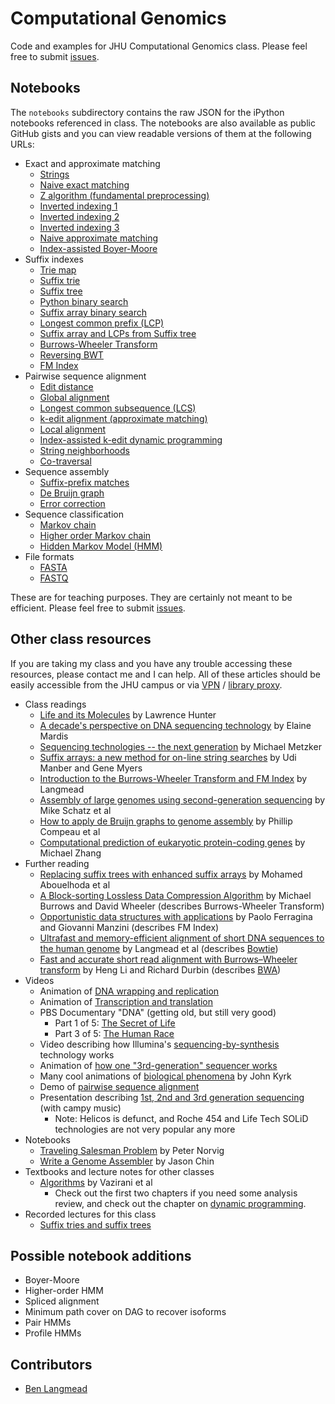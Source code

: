 Computational Genomics
======================

Code and examples for JHU Computational Genomics class.  Please feel free to submit [issues].

[issues]: https://github.com/BenLangmead/comp-genomics-class/issues

Notebooks
---------

The `notebooks` subdirectory contains the raw JSON for the iPython notebooks referenced in class.  The notebooks are also available as public GitHub gists and you can view readable versions of them at the following URLs:

* Exact and approximate matching
    * [Strings](http://nbviewer.ipython.org/6512698)
    * [Naive exact matching](http://nbviewer.ipython.org/8258880)
    * [Z algorithm (fundamental preprocessing)](http://nbviewer.ipython.org/7473392)
    * [Inverted indexing 1](http://nbviewer.ipython.org/6582444)
    * [Inverted indexing 2](http://nbviewer.ipython.org/6584538)
    * [Inverted indexing 3](http://nbviewer.ipython.org/6582836)
    * [Naive approximate matching](http://nbviewer.ipython.org/6603391)
    * [Index-assisted Boyer-Moore](http://nbviewer.ipython.org/6603340)
* Suffix indexes
    * [Trie map](http://nbviewer.ipython.org/6603619)
    * [Suffix trie](http://nbviewer.ipython.org/6603756)
    * [Suffix tree](http://nbviewer.ipython.org/6665861)
    * [Python binary search](http://nbviewer.ipython.org/6603756)
    * [Suffix array binary search](http://nbviewer.ipython.org/6765182)
    * [Longest common prefix (LCP)](http://nbviewer.ipython.org/6783863)
    * [Suffix array and LCPs from Suffix tree](http://nbviewer.ipython.org/6796858)
    * [Burrows-Wheeler Transform](http://nbviewer.ipython.org/6798379)
    * [Reversing BWT](http://nbviewer.ipython.org/6860491)
    * [FM Index](http://nbviewer.ipython.org/7437031)
* Pairwise sequence alignment
    * [Edit distance](http://nbviewer.ipython.org/6894694)
    * [Global alignment](http://nbviewer.ipython.org/6895625)
    * [Longest common subsequence (LCS)](http://nbviewer.ipython.org/7452174)
    * [k-edit alignment (approximate matching)](http://nbviewer.ipython.org/7452696)
    * [Local alignment](http://nbviewer.ipython.org/6994170)
    * [Index-assisted k-edit dynamic programming](http://nbviewer.ipython.org/7011945)
    * [String neighborhoods](http://nbviewer.ipython.org/7012233)
    * [Co-traversal](http://nbviewer.ipython.org/7438200)
* Sequence assembly
    * [Suffix-prefix matches](http://nbviewer.ipython.org/7089885)
    * [De Bruijn graph](http://nbviewer.ipython.org/7237207)
    * [Error correction](http://nbviewer.ipython.org/7339417)
* Sequence classification
    * [Markov chain](http://nbviewer.ipython.org/7413873)
    * [Higher order Markov chain](http://nbviewer.ipython.org/7468937)
    * [Hidden Markov Model (HMM)](http://nbviewer.ipython.org/7460513)
* File formats
    * [FASTA](http://nbviewer.ipython.org/gist/BenLangmead/8307011)
    * [FASTQ](http://nbviewer.ipython.org/gist/BenLangmead/8376306)

These are for teaching purposes.  They are certainly not meant to be efficient.  Please feel free to submit [issues].

Other class resources
---------------------

If you are taking my class and you have any trouble accessing these resources, please contact me and I can help.  All of these articles should be easily accessible from the JHU campus or via [VPN](http://portalcontent.johnshopkins.edu/sslvpn/JHConnect-FAQ.html) / [library proxy](http://old.library.jhu.edu/services/computing/proxyfaqs.html).

* Class readings
    * [Life and its Molecules](http://www.aaai.org/ojs/index.php/aimagazine/article/view/1744) by Lawrence Hunter
    * [A decade's perspective on DNA sequencing technology](http://www.nature.com/nature/journal/v470/n7333/full/nature09796.html) by Elaine Mardis
    * [Sequencing technologies -- the next generation](http://www.nature.com/nrg/journal/v11/n1/full/nrg2626.html) by Michael Metzker
    * [Suffix arrays: a new method for on-line string searches](http://dl.acm.org/citation.cfm?id=320218) by Udi Manber and Gene Myers
    * [Introduction to the Burrows-Wheeler Transform and FM Index](http://www.cs.jhu.edu/~langmea/resources/bwt_fm.pdf) by Langmead
    * [Assembly of large genomes using second-generation sequencing](http://genome.cshlp.org/content/20/9/1165.long) by Mike Schatz et al
    * [How to apply de Bruijn graphs to genome assembly](http://www.nature.com/nbt/journal/v29/n11/full/nbt.2023.html) by Phillip Compeau et al
    * [Computational prediction of eukaryotic protein-coding genes](http://www.nature.com/nrg/journal/v3/n9/execsumm/nrg890.html) by Michael Zhang
* Further reading
    * [Replacing suffix trees with enhanced suffix arrays](http://www.sciencedirect.com/science/article/pii/S1570866703000650) by Mohamed Abouelhoda et al
    * [A Block-sorting Lossless Data Compression Algorithm](http://www.cs.jhu.edu/~langmea/resources/burrows_wheeler.pdf) by Michael Burrows and David Wheeler (describes Burrows-Wheeler Transform)
    * [Opportunistic data structures with applications](http://ieeexplore.ieee.org/xpl/login.jsp?tp=&arnumber=892127) by Paolo Ferragina and Giovanni Manzini (describes FM Index)
    * [Ultrafast and memory-efficient alignment of short DNA sequences to the human genome](http://www.cs.jhu.edu/~langmea/resources/bowtie.pdf) by Langmead et al (describes [Bowtie])
    * [Fast and accurate short read alignment with Burrows–Wheeler transform](http://bioinformatics.oxfordjournals.org/content/25/14/1754.long) by Heng Li and Richard Durbin (describes [BWA])
* Videos
    * Animation of [DNA wrapping and replication](http://www.youtube.com/watch?v=bW5JnYZImJA)
    * Animation of [Transcription and translation](http://www.youtube.com/watch?v=41_Ne5mS2ls)
    * PBS Documentary "DNA" (getting old, but still very good)
        * Part 1 of 5: [The Secret of Life](http://www.youtube.com/watch?v=d7ET4bbkTm0)
        * Part 3 of 5: [The Human Race](http://www.youtube.com/watch?v=kpoziqXldJM)
    * Video describing how Illumina's [sequencing-by-synthesis](http://www.youtube.com/watch?v=l99aKKHcxC4) technology works
    * Animation of [how one "3rd-generation" sequencer works](http://www.youtube.com/watch?v=NHCJ8PtYCFc)
    * Many cool animations of [biological phenomena](http://www.johnkyrk.com/) by John Kyrk
    * Demo of [pairwise sequence alignment](http://www.cs.umd.edu/class/fall2011/cmsc423/demos/align.html)
    * Presentation describing [1st, 2nd and 3rd generation sequencing](http://www.youtube.com/watch?v=_ApDinCBt8g) (with campy music)
        * Note: Helicos is defunct, and Roche 454 and Life Tech SOLiD technologies are not very popular any more
* Notebooks
    * [Traveling Salesman Problem](http://nbviewer.ipython.org/url/norvig.com/ipython/TSPv3.ipynb) by Peter Norvig
    * [Write a Genome Assembler](http://nbviewer.ipython.org/urls/raw.github.com/cschin/Write_A_Genome_Assembler_With_IPython/master/Write_An_Assembler.ipynb) by Jason Chin
* Textbooks and lecture notes for other classes
    * [Algorithms](http://www.cs.berkeley.edu/~vazirani/algorithms/) by Vazirani et al
        * Check out the first two chapters if you need some analysis review, and check out the chapter on [dynamic programming](http://www.cs.berkeley.edu/~vazirani/algorithms/chap6.pdf).
* Recorded lectures for this class
    * [Suffix tries and suffix trees](http://www.youtube.com/watch?v=hLsrPsFHPcQ)

[Bowtie]: http://bowtie-bio.sourceforge.net/index.shtml
[BWA]: http://bio-bwa.sourceforge.net

Possible notebook additions
---------------------------

* Boyer-Moore
* Higher-order HMM
* Spliced alignment
* Minimum path cover on DAG to recover isoforms
* Pair HMMs
* Profile HMMs

Contributors
------------

* [Ben Langmead]

[Ben Langmead]: http://www.cs.jhu.edu/~langmea/index.shtml
